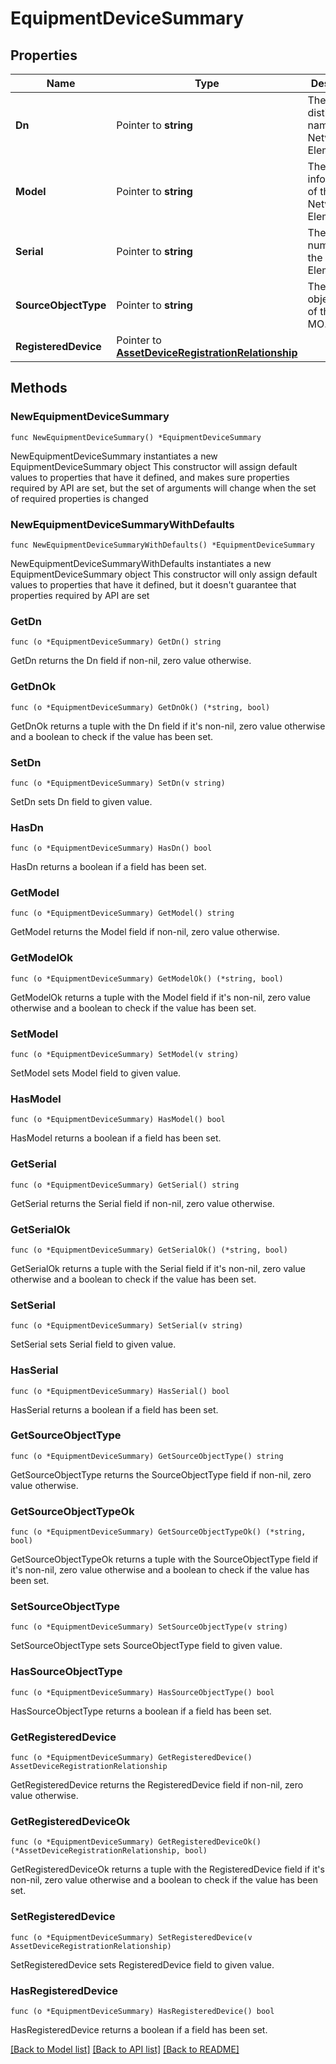 # EquipmentDeviceSummary

## Properties

Name | Type | Description | Notes
------------ | ------------- | ------------- | -------------
**Dn** | Pointer to **string** | The distinguished name for the Network Element. | [optional] [readonly] 
**Model** | Pointer to **string** | The model information of the Network Element. | [optional] [readonly] 
**Serial** | Pointer to **string** | The serial number for the Network Element. | [optional] [readonly] 
**SourceObjectType** | Pointer to **string** | The source object type of this view MO. | [optional] [readonly] 
**RegisteredDevice** | Pointer to [**AssetDeviceRegistrationRelationship**](asset.DeviceRegistration.Relationship.md) |  | [optional] 

## Methods

### NewEquipmentDeviceSummary

`func NewEquipmentDeviceSummary() *EquipmentDeviceSummary`

NewEquipmentDeviceSummary instantiates a new EquipmentDeviceSummary object
This constructor will assign default values to properties that have it defined,
and makes sure properties required by API are set, but the set of arguments
will change when the set of required properties is changed

### NewEquipmentDeviceSummaryWithDefaults

`func NewEquipmentDeviceSummaryWithDefaults() *EquipmentDeviceSummary`

NewEquipmentDeviceSummaryWithDefaults instantiates a new EquipmentDeviceSummary object
This constructor will only assign default values to properties that have it defined,
but it doesn't guarantee that properties required by API are set

### GetDn

`func (o *EquipmentDeviceSummary) GetDn() string`

GetDn returns the Dn field if non-nil, zero value otherwise.

### GetDnOk

`func (o *EquipmentDeviceSummary) GetDnOk() (*string, bool)`

GetDnOk returns a tuple with the Dn field if it's non-nil, zero value otherwise
and a boolean to check if the value has been set.

### SetDn

`func (o *EquipmentDeviceSummary) SetDn(v string)`

SetDn sets Dn field to given value.

### HasDn

`func (o *EquipmentDeviceSummary) HasDn() bool`

HasDn returns a boolean if a field has been set.

### GetModel

`func (o *EquipmentDeviceSummary) GetModel() string`

GetModel returns the Model field if non-nil, zero value otherwise.

### GetModelOk

`func (o *EquipmentDeviceSummary) GetModelOk() (*string, bool)`

GetModelOk returns a tuple with the Model field if it's non-nil, zero value otherwise
and a boolean to check if the value has been set.

### SetModel

`func (o *EquipmentDeviceSummary) SetModel(v string)`

SetModel sets Model field to given value.

### HasModel

`func (o *EquipmentDeviceSummary) HasModel() bool`

HasModel returns a boolean if a field has been set.

### GetSerial

`func (o *EquipmentDeviceSummary) GetSerial() string`

GetSerial returns the Serial field if non-nil, zero value otherwise.

### GetSerialOk

`func (o *EquipmentDeviceSummary) GetSerialOk() (*string, bool)`

GetSerialOk returns a tuple with the Serial field if it's non-nil, zero value otherwise
and a boolean to check if the value has been set.

### SetSerial

`func (o *EquipmentDeviceSummary) SetSerial(v string)`

SetSerial sets Serial field to given value.

### HasSerial

`func (o *EquipmentDeviceSummary) HasSerial() bool`

HasSerial returns a boolean if a field has been set.

### GetSourceObjectType

`func (o *EquipmentDeviceSummary) GetSourceObjectType() string`

GetSourceObjectType returns the SourceObjectType field if non-nil, zero value otherwise.

### GetSourceObjectTypeOk

`func (o *EquipmentDeviceSummary) GetSourceObjectTypeOk() (*string, bool)`

GetSourceObjectTypeOk returns a tuple with the SourceObjectType field if it's non-nil, zero value otherwise
and a boolean to check if the value has been set.

### SetSourceObjectType

`func (o *EquipmentDeviceSummary) SetSourceObjectType(v string)`

SetSourceObjectType sets SourceObjectType field to given value.

### HasSourceObjectType

`func (o *EquipmentDeviceSummary) HasSourceObjectType() bool`

HasSourceObjectType returns a boolean if a field has been set.

### GetRegisteredDevice

`func (o *EquipmentDeviceSummary) GetRegisteredDevice() AssetDeviceRegistrationRelationship`

GetRegisteredDevice returns the RegisteredDevice field if non-nil, zero value otherwise.

### GetRegisteredDeviceOk

`func (o *EquipmentDeviceSummary) GetRegisteredDeviceOk() (*AssetDeviceRegistrationRelationship, bool)`

GetRegisteredDeviceOk returns a tuple with the RegisteredDevice field if it's non-nil, zero value otherwise
and a boolean to check if the value has been set.

### SetRegisteredDevice

`func (o *EquipmentDeviceSummary) SetRegisteredDevice(v AssetDeviceRegistrationRelationship)`

SetRegisteredDevice sets RegisteredDevice field to given value.

### HasRegisteredDevice

`func (o *EquipmentDeviceSummary) HasRegisteredDevice() bool`

HasRegisteredDevice returns a boolean if a field has been set.


[[Back to Model list]](../README.md#documentation-for-models) [[Back to API list]](../README.md#documentation-for-api-endpoints) [[Back to README]](../README.md)


